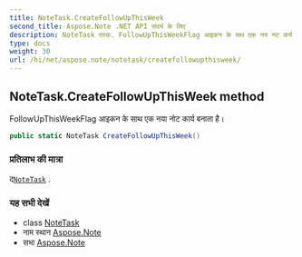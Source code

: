 ```yaml
---
title: NoteTask.CreateFollowUpThisWeek
second_title: Aspose.Note .NET API संदर्भ के लिए
description: NoteTask तरक. FollowUpThisWeekFlag आइकन के सथ एक नय नट कर्य बनत है
type: docs
weight: 30
url: /hi/net/aspose.note/notetask/createfollowupthisweek/
---
```

## NoteTask.CreateFollowUpThisWeek method

FollowUpThisWeekFlag आइकन के साथ एक नया नोट कार्य बनाता है।

```csharp
public static NoteTask CreateFollowUpThisWeek()
```

### प्रतिलाभ की मात्रा

द[`NoteTask`](../) .

### यह सभी देखें

* class [NoteTask](../)
* नाम स्थान [Aspose.Note](../../notetask/)
* सभा [Aspose.Note](../../../)


